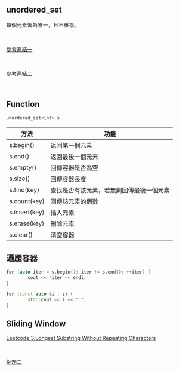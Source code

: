 ## unordered_set

每個元素皆為唯一，且不重複。

<br>

[參考連結一](https://shengyu7697.github.io/std-unordered_set/)

<br>

[參考連結二](http://c.biancheng.net/view/7250.html)

<br>

## Function
```CPP
unordered_set<int> s
```
|方法|功能|
|---|---|
|s.begin()|返回第一個元素|
|s.end()|返回最後一個元素|
|s.empty()|回傳容器是否為空|
|s.size()|回傳容器長度|
|s.find(key)|查找是否有該元素，若無則回傳最後一個元素|
|s.count(key)|回傳該元素的個數|
|s.insert(key)|插入元素|
|s.erase(key)|刪除元素|
|s.clear()|清空容器|

        
## 遍歷容器
        
```CPP
for (auto iter = s.begin(); iter != s.end(); ++iter) {
        cout << *iter << endl;
}
```
```CPP
for (const auto &i : s) {
        std::cout << i << " ";
}
```

## Sliding Window
[Leetcode 3.Longest Substring Without Repeating Characters](https://github.com/Smallyuyu/Leetcode/blob/main/Algorithm%20I/Day%206%20-%20Sliding%20Window/3.%20Longest%20Substring%20Without%20Repeating%20Characters.md)

<br>

[例題二]()
